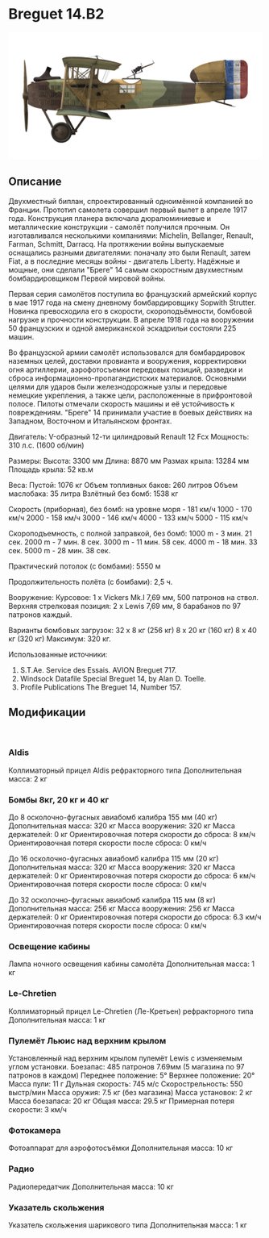 ﻿# Breguet 14.B2

![breguet14](../images/breguet14.png)

## Описание

Двухместный биплан, спроектированный одноимённой компанией во Франции. Прототип самолета совершил первый вылет в апреле 1917 года. Конструкция планера включала дюралюминиевые и металлические конструкции - самолёт получился прочным. Он изготавливался несколькими компаниями: Michelin, Bellanger, Renault, Farman, Schmitt, Darracq. На протяжении войны выпускаемые оснащались разными двигателями: поначалу это были Renault, затем Fiat, а в последние месяцы войны - двигатель Liberty. Надёжные и мощные, они сделали "Бреге" 14 самым скоростным двухместным бомбардировщиком Первой мировой войны.

Первая серия самолётов поступила во французский армейский корпус в мае 1917 года на смену дневному бомбардировщику Sopwith Strutter. Новинка превосходила его в скорости, скороподъёмности, бомбовой нагрузке и прочности конструкции. В апреле 1918 года на вооружении 50 французских и одной американской эскадрильи состояли 225 машин.

Во французской армии самолёт использовался для бомбардировок наземных целей, доставки провианта и вооружения, корректировки огня артиллерии, аэрофотосъемки передовых позиций, разведки и сброса информационно-пропагандистских материалов. Основными целями для ударов были железнодорожные узлы и передовые немецкие укрепления, а также цели, расположенные в прифронтовой полосе. Пилоты отмечали скорость машины и её устойчивость к повреждениям. "Бреге" 14 принимали участие в боевых действиях на Западном, Восточном и Итальянском фронтах.


Двигатель: V-образный 12-ти цилиндровый Renault 12 Fcx
Мощность: 310 л.с. (1600 об/мин)

Размеры:
Высота: 3300 мм
Длина: 8870 мм
Размах крыла: 13284 мм
Площадь крыла: 52 кв.м

Веса:
Пустой: 1076 кг
Объем топливных баков: 260 литров
Объем маслобакa: 35 литра
Взлётный без бомб: 1538 кг

Скорость (приборная), без бомб:
на уровне моря - 181 км/ч
1000 - 170 км/ч
2000 - 158 км/ч
3000 - 146 км/ч
4000 - 133 км/ч
5000 - 115 км/ч

Скороподъемность, с полной заправкой, без бомб:
1000 m -  3 мин. 21 сек.
2000 m -  7 мин. 8 сек.
3000 m - 11 мин. 58 сек.
4000 m - 18 мин. 33 сек.
5000 m - 28 мин. 38 сек.

Практический потолок (с бомбами): 5550 м

Продолжительность полёта (с бомбами): 2,5 ч.

Вооружение:
Курсовое: 1 х Vickers Mk.I 7,69 мм, 500 патронов на ствол.
Верхняя стрелковая позиция: 2 х Lewis 7,69 мм, 8 барабанов по 97 патронов каждый.

Варианты бомбовых загрузок:
32 x 8 кг (256 кг)
8 x 20 кг (160 кг)
8 x 40 кг (320 кг)
Максимум: 320 кг.

Использованные источники:
1) S.T.Ae. Service des Essais. AVION Breguet 717.
2) Windsock Datafile Special Breguet 14, by Alan D. Toelle.
3) Profile Publications The Breguet 14, Number 157.

## Модификации
﻿

### Aldis

Коллиматорный прицел Aldis рефракторного типа
Дополнительная масса: 2 кг
﻿

### Бомбы 8кг, 20 кг и 40 кг

До 8 осколочно-фугасных авиабомб калибра 155 мм (40 кг)
Дополнительная масса: 320 кг
Масса вооружения: 320 кг
Масса держателей: 0 кг
Ориентировочная потеря скорости до сброса: 8 км/ч
Ориентировочная потеря скорости после сброса: 0 км/ч

До 16 осколочно-фугасных авиабомб калибра 115 мм (20 кг)
Дополнительная масса: 320 кг
Масса вооружения: 320 кг
Масса держателей: 0 кг
Ориентировочная потеря скорости до сброса: 6 км/ч
Ориентировочная потеря скорости после сброса: 0 км/ч

До 32 осколочно-фугасных авиабомб калибра 115 мм (8 кг)
Дополнительная масса: 256 кг
Масса вооружения: 256 кг
Масса держателей: 0 кг
Ориентировочная потеря скорости до сброса: 6.3 км/ч
Ориентировочная потеря скорости после сброса: 0 км/ч﻿

### Освещение кабины

Лампа ночного освещения кабины самолёта
Дополнительная масса: 1 кг
﻿

### Le-Chretien

Коллиматорный прицел Le-Chretien (Ле-Кретьен) рефракторного типа
Дополнительная масса: 1 кг
﻿

### Пулемёт Льюис над верхним крылом

Установленный над верхним крылом пулемёт Lewis с изменяемым углом установки.
Боезапас: 485 патронов 7.69мм (5 магазина по 97 патронов в каждом)
Переднее положение: 5°
Верхнее положение: 20°
Масса пули: 11 г
Дульная скорость: 745 м/с
Скорострельность: 550 выстр/мин
Масса оружия: 7.5 кг (без магазина)
Масса установок: 2 кг
Масса боезапаса: 20 кг
Общая масса: 29.5 кг
Примерная потеря скорости: 3 км/ч﻿

### Фотокамера

Фотоаппарат для аэрофотосъёмки 
Дополнительная масса: 10 кг
﻿

### Радио

Радиопередатчик
Дополнительная масса: 10 кг﻿

### Указатель скольжения

Указатель скольжения шарикового типа
Дополнительная масса: 1 кг
